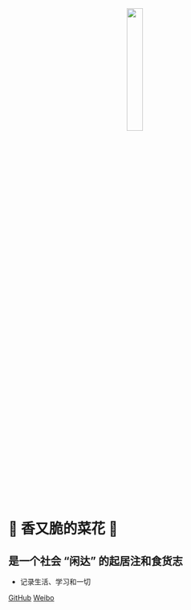 <!-- _coverpage.md -->
<!-- 封面 -->


<center><img src=" ../IMG_0205.PNG " width="25%"></center>

# 🥦 香又脆的菜花 🥦


## **是一个社会 “闲达” 的起居注和食货志**
- 记录生活、学习和一切

[GitHub](https://github.com/godblessbb)
[Weibo](https://weibo.com/bicaihua)